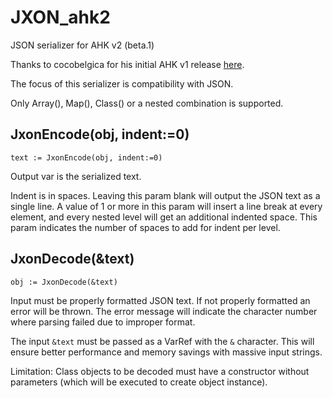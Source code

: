 # JXON_ahk2
JSON serializer for AHK v2 (beta.1)

Thanks to cocobelgica for his initial AHK v1 release [here](https://github.com/cocobelgica/AutoHotkey-JSON).

The focus of this serializer is compatibility with JSON.

Only Array(), Map(), Class() or a nested combination is supported.

## JxonEncode(obj, indent:=0)

```
text := JxonEncode(obj, indent:=0)
```

Output var is the serialized text.

Indent is in spaces.  Leaving this param blank will output the JSON text as a single line.  A value of 1 or more in this param will insert a line break at every element, and every nested level will get an additional indented space.  This param indicates the number of spaces to add for indent per level.

## JxonDecode(&text)

```
obj := JxonDecode(&text)
```

Input must be properly formatted JSON text. If not properly formatted an error will be thrown.  The error message will indicate the character number where parsing failed due to improper format.

The input `&text` must be passed as a VarRef with the `&` character.  This will ensure better performance and memory savings with massive input strings.

Limitation: Class objects to be decoded must have a constructor without parameters (which will be executed to create object instance).

